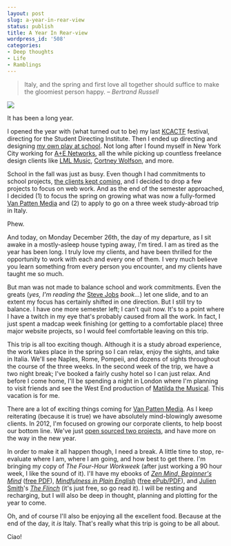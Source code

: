 ```yaml
---
layout: post
slug: a-year-in-rear-view
status: publish
title: A Year In Rear-view
wordpress_id: '508'
categories:
- Deep thoughts
- Life
- Ramblings
---
```


> Italy, and the spring and first love all together should suffice to make the gloomiest person happy.
> _– Bertrand Russell_


![](http://www.chrisvanpatten.com/wp-content/uploads/2011/12/vv-237x300.jpg)

It has been a long year.

I opened the year with (what turned out to be) my last [KCACTF](http://kcactf2.org/) festival, directing for the Student Directing Institute. Then I ended up directing and designing [my own play at school](http://www.chrisvanpatten.com/altakesabride/). Not long after I found myself in New York City working for [A+E Networks](http://www.aetn.com/), all the while picking up countless freelance design clients like [LML Music](http://www.lmlmusic.com/), [Cortney Wolfson](http://www.cortneywolfson.com/), and more.

School in the fall was just as busy. Even though I had commitments to school projects, [the clients kept coming](http://www.vanpattenmedia.com/portfolio/), and I decided to drop a few projects to focus on web work. And as the end of the semester approached, I decided (1) to focus the spring on growing what was now a fully-formed [Van Patten Media](http://www.vanpattenmedia.com/) and (2) to apply to go on a three week study-abroad trip in Italy.

Phew.

And today, on Monday December 26th, the day of my departure, as I sit awake in a mostly-asleep house typing away, I'm tired. I am as tired as the year has been long. I truly love my clients, and have been thrilled for the opportunity to work with each and every one of them. I very much believe you learn something from every person you encounter, and my clients have taught me so much.

But man was not made to balance school and work commitments. Even the greats (*yes, I'm reading the* [Steve Jobs](http://amzn.to/tbcKHA) *book...*) let one slide, and to an extent my focus has certainly shifted in one direction. But I still try to balance. I have one more semester left; I can't quit now. It's to a point where I have a twitch in my eye that's probably caused from all the work. In fact, I just spent a madcap week finishing (or getting to a comfortable place) three major website projects, so I would feel comfortable leaving on this trip.

This trip is all too exciting though. Although it is a study abroad experience, the work takes place in the spring so I can relax, enjoy the sights, and take in Italia. We'll see Naples, Rome, Pompeii, and dozens of sights throughout the course of the three weeks. In the second week of the trip, we have a two night break; I've booked a fairly cushy hotel so I can just relax. And before I come home, I'll be spending a night in London where I'm planning to visit friends and see the West End production of [Matilda the Musical](http://www.matildathemusical.com/). This vacation is for me.

There are a lot of exciting things coming for [Van Patten Media](http://www.vanpattenmedia.com). As I keep reiterating (because it is true) we have absolutely mind-blowingly awesome clients. In 2012, I'm focused on growing our corporate clients, to help boost our bottom line. We've just [open sourced two projects](http://www.github.com/vanpattenmedia), and have more on the way in the new year.

In order to make it all happen though, I need a break. A little time to stop, re-evaluate where I am, where I am going, and how best to get there. I'm bringing my copy of *The Four-Hour Workweek* (after just working a 90 hour week, I like the sound of it). I'll have my ebooks of *[Zen Mind, Beginner's Mind](http://amzn.to/vW2fE3)* ([free PDF](http://lumsa.tripod.com/sitebuildercontent/sitebuilderfiles/zen_mind_beginners_mind.pdf)), *[Mindfulness in Plain English](http://amzn.to/t8XkuE)* ([free ePub/PDF](http://www.urbandharma.org/udharma4/mpe.html)), and [Julien Smith](http://inoveryourhead.net/)'s *[The Flinch](http://www.amazon.com/The-Flinch-ebook/dp/B0062Q7S3S/)* (it's just free, so go read it). I will be resting and recharging, but I will also be deep in thought, planning and plotting for the year to come.

Oh, and of course I'll also be enjoying all the excellent food. Because at the end of the day, it *is* Italy. That's really what this trip is going to be all about.

Ciao!
